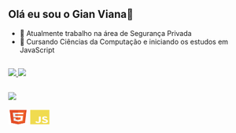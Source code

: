 ## Olá eu sou o Gian Viana🤙

- 🔭 Atualmente trabalho na área de Segurança Privada
- 🌱 Cursando Ciências da Computação e iniciando os estudos em JavaScript
##
 <div>
  <a href="https://github.com/gianlucca3">
  <img height="180em" src="https://github-readme-stats.vercel.app/api?username=gianlucca3&show_icons=false&theme=midnight-purple&include_all_commits=true&count_private=true"/>
  <img height="180em" src="https://github-readme-stats.vercel.app/api/top-langs/?username=gianlucca3&layout=compact&langs_count=7&theme=midnight-purple"/>
</div>

 ##
 <div>
   <a href = "mailto:luccagian321@gmail.com"><img src="https://img.shields.io/badge/Gmail-D14836?style=for-the-badge&logo=gmail&logoColor=white" target="_blank"></a>  
 </div>
 <div style="display: inline_block"><br>
   <img align="center" alt="Gian-HTML" height="30" width="40" src="https://raw.githubusercontent.com/devicons/devicon/master/icons/html5/html5-original.svg">
   <img align="center" alt="Js-Gian" height="30" width="40" src="https://raw.githubusercontent.com/devicons/devicon/master/icons/javascript/javascript-plain.svg">
  </div>
